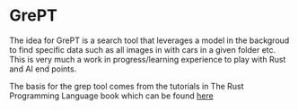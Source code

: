 # GrePT

The idea for GrePT is a search tool that leverages a model in the backgroud to find specific data such as all images in with cars in a given folder etc.
This is very much a work in progress/learning experience to play with Rust and AI end points.

The basis for the grep tool comes from the tutorials in The Rust Programming Language book which can be found [here](https://doc.rust-lang.org/book/ch12-00-an-io-project.html)